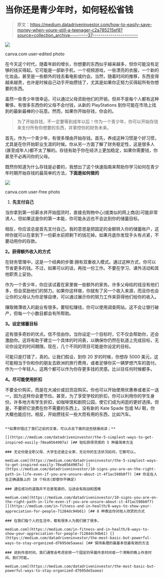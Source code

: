 # 当你还是青少年时，如何轻松省钱

> 原文：<https://medium.datadriveninvestor.com/how-to-easily-save-money-when-youre-still-a-teenager-c2a785215ef8?source=collection_archive---------37----------------------->

![](img/a89183e82f3c86248a5d420232c4af53.png)

canva.com user-edited photo

在今天这个时代，随着年龄的增长，你想要的东西似乎越来越多，但你可能没有足够的钱买得起。它可能是一部新手机，一个视频游戏，一些漂亮的衣服，一个新的化妆品，甚至是一些额外的钱去看电影或约会。当然，随着时间的推移，东西变得越来越贵，也许是时候自己动手开始攒钱了，尤其是如果你正努力买得起所有你想要的东西。

虽然一些青少年很幸运，可以通过父母资助他们的开销，但并不是每个人都有这种奢侈。有很多东西你的父母不会付钱，从新的 PlayStations 到你可能在市场上找到的最新最棒的小玩意。然而，如果你开始存钱，你会的。

> 为了开始存钱，不一定要等到成年以后！作为一个青少年，你可以开始存钱来支付所有你想要的东西，并掌控你的财务未来。

首先，作为一个青少年，有很多理由开始存钱。首先，养成这种习惯是个好习惯，尤其是在你开始职业生涯的时候。你从另一方面了解了财务稳定性，这是很多人(甚至成年人)都不太了解的。存钱有助于你在经济上更加稳定，如果你需要钱，你甚至不必再问你的父母。

既然你知道为什么存钱是必要的，我想出了这个快速指南来帮助你学习如何在青少年时期开始存钱的最简单的方法，**下面是如何做的**

![](img/a3e0d320f78e9eed95af47e9ac403e57.png)

canva.com user-free photo

1.  **先支付自己**

当你拿到第一份薪水并开始囤货时，直接去购物中心(或类似的网上商店)可能非常诱人，但如果这是你的第一本能，你可能永远也不会达到你的储蓄目标。

相反，你应该总是首先支付自己。我的意思是把固定的金额转入你的储蓄账户，这样你就可以在拿到下一份薪水前把剩下的钱花掉。如果月底你发现手头有点紧，不要动用你的存款。

**2。获得额外收入的方式**

在财务管理中，这是一个经典的步骤:拥有双重收入模式。通过这种方式，你可以节省更多的钱。不过，如果可以的话，再找一份工作。不要在学习、课外活动和其他职责上妥协。

作为一个青少年，你应该试着在家里做一些额外的家务。许多父母给的钱没有他们多，但会奖励他们的努力。如果你这样做，你就有了另一个收入来源，而且你也会让你的父母认为你足够自律，可以通过展示你的努力工作来获得他们给你的收入。

赚取微薄收入的副业有很多。要轻松赚钱，你可以使用调查网站。这不会让银行破产，但每一个小数目都会有所帮助。

**3。设定储蓄目标**

这有很多奇妙的优点。信不信由你。当你设定一个目标时，它不仅会帮助你，还会激励你。这将有助于建立一个具体的时间表，以确保你仍然在轨道上完成目标，无论你设定的时间期限。现在，几个不同的项目可能是你设定的目标。

可能只是打错了，真的。让我们假设，到你 20 岁的时候，你想存 5000 美元，这可能相当于你和你的朋友去欧洲的旅行费用，或者足够你买一辆梦想汽车的首付。作为一个年轻人，这两个都可以作为你存更多钱的灵感。比以往任何时候都多。

**4。尽可能使用折扣**

不要全价购买，而是在大减价或旧货店购买。你也可以开始使用优惠券或者买一送一，因为这样你会更节俭。甚至，为了享受学校的折扣，你可以利用你的学生身份。许多地方有学生折扣，如咖啡馆和剧院公园，使它们成为闲逛的更好选择。但是，不要把它浪费在你不需要的东西上。没有新的 Kate Spade 包或 MJ 鞋，你大概也能应付。相反，开始攒钱买一些大而有用的东西，比如汽车。

~~~~~~~~~~~~~~~~~~~~~~~~~~~~~~~~~~~~~~~

**如果你错过了我们之前的文章，可以点击下面的这些链接阅读；**

[](https://medium.com/datadriveninvestor/the-5-simplest-ways-to-get-inspired-easily-78ea0564907a) [## 轻松获得灵感的 5 种最简单方法

### 无论你是全职父母、大学生还是企业家，无论你的生活状况如何，它都可以…

medium.com](https://medium.com/datadriveninvestor/the-5-simplest-ways-to-get-inspired-easily-78ea0564907a) [](https://medium.com/datadriveninvestor/10-signs-you-are-on-the-right-path-in-life-even-if-you-are-unsure-about-it-4f1ac598b0f7) [## 你走在人生正确道路上的 10 个标志(即使你不确定)

### 通往成功的道路并不总是笔直的，沿途会有挑战和困难

medium.com](https://medium.com/datadriveninvestor/10-signs-you-are-on-the-right-path-in-life-even-if-you-are-unsure-about-it-4f1ac598b0f7) [](https://medium.com/in-fitness-and-in-health/8-ways-to-show-your-appreciation-for-people-71284dc94b61) [## 8 种表达你对他人欣赏的方式

### 在我们每个人的生活中，都有很多人为我们做了很多。

medium.com](https://medium.com/in-fitness-and-in-health/8-ways-to-show-your-appreciation-for-people-71284dc94b61) [](https://medium.com/datadriveninvestor/the-most-basic-but-powerful-ways-to-stay-organized-d7695de5aaea) [## 保持条理的最基本但最有效的方法

### 说到作息时间，我们通常会考虑安排一个固定的早晨作息时间或一个清晰的晚上作息时间。我们可能…

medium.com](https://medium.com/datadriveninvestor/the-most-basic-but-powerful-ways-to-stay-organized-d7695de5aaea)